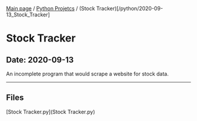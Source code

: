[Main page](/) / [Python Projetcs](/python) / (Stock Tracker)[/python/2020-09-13_Stock_Tracker]

# Stock Tracker

## Date: 2020-09-13

An incomplete program that would scrape a website for stock data.

-----

## Files

[Stock Tracker.py](Stock Tracker.py)